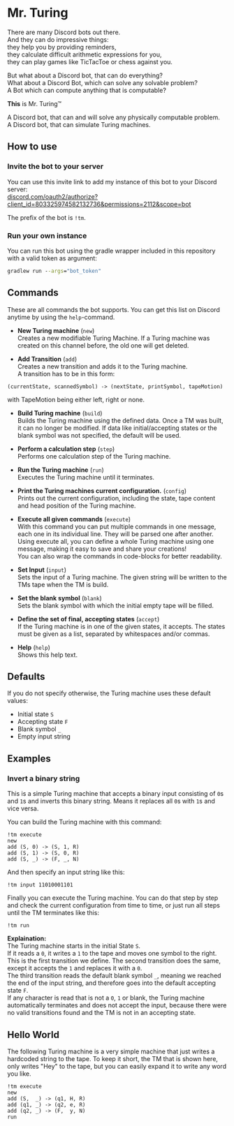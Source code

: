 # Mr. Turing

There are many Discord bots out there.  
And they can do impressive things:  
they help you by providing reminders,  
they calculate difficult arithmetic expressions for you,  
they can play games like TicTacToe or chess against you.  

But what about a Discord bot, that can do everything?  
What about a Discord Bot, which can solve any solvable problem?  
A Bot which can compute anything that is computable?  

**This** is Mr. Turing™  

A Discord bot, that can and will solve any physically computable problem.  
A Discord bot, that can simulate Turing machines.  


## How to use
### Invite the bot to your server
You can use this invite link to add my instance of this bot to your Discord server:  
[discord.com/oauth2/authorize?client_id=803325974582132736&permissions=2112&scope=bot](https://discord.com/oauth2/authorize?client_id=803325974582132736&permissions=2112&scope=bot)  

The prefix of the bot is `!tm`.  

### Run your own instance
You can run this bot using the gradle wrapper included in this repository with a valid token as argument:
```cmd
gradlew run --args="bot_token"
```

## Commands
These are all commands the bot supports. You can get this list on Discord anytime by using the `help`-command.

- **New Turing machine** (`new`)  
Creates a new modifiable Turing Machine. If a Turing machine was created on this channel before, the old one will get deleted.

- **Add Transition** (`add`)  
Creates a new transition and adds it to the Turing machine.  
A transition has to be in this form: 
```
(currentState, scannedSymbol) -> (nextState, printSymbol, tapeMotion)
```
with TapeMotion being either left, right or none.


- **Build Turing machine** (`build`)  
Builds the Turing machine using the defined data. Once a TM was built, it can no longer be modified. If data like initial/accepting states or the blank symbol was not specified, the default will be used.

- **Perform a calculation step** (`step`)  
Performs one calculation step of the Turing machine.

- **Run the Turing machine** (`run`)  
Executes the Turing machine until it terminates.

- **Print the Turing machines current configuration.** (`config`)  
Prints out the current configuration, including the state, tape content and head position of the Turing machine.

- **Execute all given commands** (`execute`)  
With this command you can put multiple commands in one message, each one in its individual line. They will be parsed one after another.  
Using execute all, you can define a whole Turing machine using one message, making it easy to save and share your creations!  
You can also wrap the commands in code-blocks for better readability.

- **Set Input** (`input`)  
Sets the input of a Turing machine. The given string will be written to the TMs tape when the TM is build.

- **Set the blank symbol** (`blank`)  
Sets the blank symbol with which the initial empty tape will be filled.

- **Define the set of final, accepting states** (`accept`)  
If the Turing machine is in one of the given states, it accepts. The states must be given as a list, separated by whitespaces and/or commas.

- **Help** (`help`)  
Shows this help text.

## Defaults
If you do not specify otherwise, the Turing machine uses these default values:
- Initial state `S`
- Accepting state `F`
- Blank symbol `_`
- Empty input string

## Examples
### Invert a binary string
This is a simple Turing machine that accepts a binary input consisting of `0`s and `1`s and inverts this binary string. Means it replaces all `0`s with `1`s and vice versa.  

You can build the Turing machine with this command:
```
!tm execute
new
add (S, 0) -> (S, 1, R)
add (S, 1) -> (S, 0, R)
add (S, _) -> (F, _, N)
```
And then specify an input string like this:
```
!tm input 11010001101
```
Finally you can execute the Turing machine. You can do that step by step and check the current configuration from time to time, or just run all steps until the TM terminates like this:
```
!tm run
```
**Explaination:**  
The Turing machine starts in the initial State `S`.  
If it reads a `0`, it writes a `1` to the tape and moves one symbol to the right. This is the first transition we define. The second transition does the same, except it accepts the `1` and replaces it with a `0`.  
The third transition reads the default blank symbol `_`, meaning we reached the end of the input string, and therefore goes into the default accepting state `F`.  
If any character is read that is not a `0`, `1` or blank, the Turing machine automatically terminates and does not accept the input, because there were no valid transitions found and the TM is not in an accepting state.

## Hello World
The following Turing machine is a very simple machine that just writes a hardcoded string to the tape. To keep it short, the TM that is shown here, only writes "Hey" to the tape, but you can easily expand it to write any word you like.  
```
!tm execute
new
add (S,  _) -> (q1, H, R)
add (q1, _) -> (q2, e, R)
add (q2, _) -> (F,  y, N)
run
```
